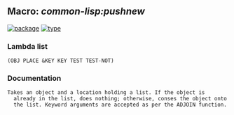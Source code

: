 ## Macro: ***common-lisp:pushnew***
[![package](https://img.shields.io/badge/Package-COMMON--LISP-5f9ea0.svg?style=social&colorA=999999)](../) [![type](https://img.shields.io/badge/Type-Macro-5f9ea0.svg?style=social&colorA=999999)](../#macro) 
### Lambda list
```
(OBJ PLACE &KEY KEY TEST TEST-NOT)
```
### Documentation
```
Takes an object and a location holding a list. If the object is
  already in the list, does nothing; otherwise, conses the object onto
  the list. Keyword arguments are accepted as per the ADJOIN function.
```

